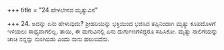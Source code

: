 +++
title = "24 ಹೇಳಲೇನದ ಮೃತ್ಯುವಿನ"

+++
24. ಅದನ್ನು ಏನು ಹೇಳುವುದು? ಶ್ರೀಹರಿಯನ್ನು ಭಕ್ತಿಯಿಂದ ಭಜಿಸಿದ ತಪ್ಪಿನಿಂದಾಗಿ  ಮೃತ್ಯು ಕೂಪದೊಳಗೆ ಇಳಿಯಲು ಸಾಧ್ಯವಾಗಲಿಲ್ಲ. ತಾಯಿ, ಈ ಮಗುವಿನಲ್ಲಿ ಏನು ದುರ್ಗುಣಗಳಿದ್ದರೂ ಸಹಿಸಿಕೋ. ಮೃತ್ಯು ನಾಲಿಗೆಯನ್ನು ಚಾಚಿ ನನ್ನನ್ನು ನುಂಗಿಬಿಡು ಎಂದು ನಾನು ಹಲುಬಿದೆನು.